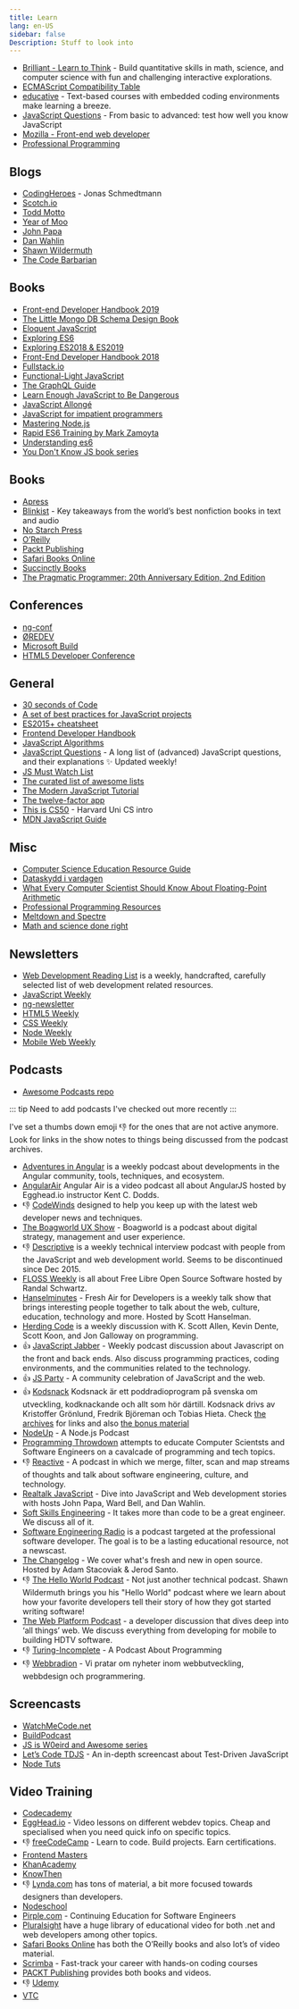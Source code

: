 ```yaml
---
title: Learn
lang: en-US
sidebar: false
Description: Stuff to look into
---
```


- [Brilliant - Learn to Think](https://brilliant.org/) - Build quantitative skills in math, science, and computer science with fun and challenging interactive explorations.
- [ECMAScript Compatibility Table](https://kangax.github.io/compat-table/es6/)
- [educative](https://www.educative.io/) - Text-based courses with embedded coding environments make learning a breeze.
- [JavaScript Questions](https://github.com/lydiahallie/javascript-questions#readme) - From basic to advanced: test how well you know JavaScript
- [Mozilla - Front-end web developer](https://developer.mozilla.org/en-US/docs/Learn/Front-end_web_developer)
- [Professional Programming](https://github.com/charlax/professional-programming)

## Blogs

- [CodingHeroes](http://codingheroes.io) - Jonas Schmedtmann
- [Scotch.io](http://scotch.io/)
- [Todd Motto](http://toddmotto.com/)
- [Year of Moo](http://www.yearofmoo.com/)
- [John Papa](http://www.johnpapa.net/)
- [Dan Wahlin](https://weblogs.asp.net/dwahlin)
- [Shawn Wildermuth](http://wildermuth.com/)
- [The Code Barbarian](http://thecodebarbarian.com/)

## Books

- [Front-end Developer Handbook 2019](https://frontendmasters.com/books/front-end-handbook/2019/)
- [The Little Mongo DB Schema Design Book](https://leanpub.com/mongodbschemadesign)
- [Eloquent JavaScript](https://eloquentjavascript.net/)
- [Exploring ES6](http://exploringjs.com/es6/index.html)
- [Exploring ES2018 & ES2019](http://exploringjs.com/es2018-es2019/)
- [Front-End Developer Handbook 2018](https://frontendmasters.com/books/front-end-handbook/2018/)
- [Fullstack.io](http://www.fullstackedu.com/)
- [Functional-Light JavaScript](https://leanpub.com/fljs)
- [The GraphQL Guide](https://graphql.guide/)
- [Learn Enough JavaScript to Be Dangerous](https://www.learnenough.com/javascript-tutorial)
- [JavaScript Allongé](https://leanpub.com/javascriptallongesix)
- [JavaScript for impatient programmers](http://exploringjs.com/impatient-js/index.html)
- [Mastering Node.js](http://visionmedia.github.io/masteringnode/)
- [Rapid ES6 Training by Mark Zamoyta](https://app.pluralsight.com/library/courses/rapid-es6-training/table-of-contents)
- [Understanding es6](https://github.com/nzakas/understandinges6/tree/master/manuscript)
- [You Don't Know JS book series](https://github.com/getify/You-Dont-Know-JS)

## Books

- [Apress](http://www.apress.com/)
- [Blinkist](https://www.blinkist.com/) - Key takeaways from the world’s best nonfiction books in text and audio
- [No Starch Press](http://www.nostarch.com/)
- [O&rsquo;Reilly](http://shop.oreilly.com/)
- [Packt Publishing](https://www.packtpub.com/)
- [Safari Books Online](https://www.safaribooksonline.com)
- [Succinctly Books](https://www.syncfusion.com/resources/techportal/ebooks)
- [The Pragmatic Programmer: 20th Anniversary Edition, 2nd Edition](https://www.audible.com/pd/The-Pragmatic-Programmer-20th-Anniversary-Edition-2nd-Edition-Audiobook/B0833FMYH9)

## Conferences

- [ng-conf](https://www.ng-conf.org/)
- [ØREDEV](http://oredev.org/)
- [Microsoft Build](http://www.buildwindows.com/)
- [HTML5 Developer Conference](http://html5devconf.com/)

## General

- [30 seconds of Code](https://30secondsofcode.org/)
- [A set of best practices for JavaScript projects](https://github.com/elsewhencode/project-guidelines#readme)
- [ES2015+ cheatsheet](https://devhints.io/es6)
- [Frontend Developer Handbook](https://frontendmasters.com/books/front-end-handbook/2019/)
- [JavaScript Algorithms](https://mgechev.github.io/javascript-algorithms/)
- [JavaScript Questions](https://github.com/lydiahallie/javascript-questions) - A long list of (advanced) JavaScript questions, and their explanations ✨ Updated weekly!
- [JS Must Watch List](https://github.com/bolshchikov/js-must-watch)
- [The curated list of awesome lists](https://github.com/sindresorhus/awesome)
- [The Modern JavaScript Tutorial](http://javascript.info/)
- [The twelve-factor app](https://12factor.net/)
- [This is CS50](https://cs50.harvard.edu/x/2020/) - Harvard Uni CS intro
- [MDN JavaScript Guide](https://developer.mozilla.org/en-US/docs/Web/JavaScript/Guide)

## Misc

- [Computer Science Education Resource Guide](http://www.smartscholar.com/computer-science-guide/)
- [Dataskydd i vardagen](https://vimeo.com/229810391)
- [What Every Computer Scientist Should Know About Floating-Point Arithmetic](https://docs.oracle.com/cd/E19957-01/806-3568/ncg_goldberg.html)
- [Professional Programming Resources](https://github.com/charlax/professional-programming)
- [Meltdown and Spectre](https://spectreattack.com/)
- [Math and science done right](https://brilliant.org/)

## Newsletters

- [Web Development Reading List](https://wdrl.info/) is a weekly, handcrafted, carefully selected list of web development related resources.
- [JavaScript Weekly](http://javascriptweekly.com/)
- [ng-newsletter](http://www.ng-newsletter.com/)
- [HTML5 Weekly](http://html5weekly.com/)
- [CSS Weekly](http://css-weekly.com/)
- [Node Weekly](http://nodeweekly.com/)
- [Mobile Web Weekly](http://mobilewebweekly.co/)

## Podcasts

- [Awesome Podcasts repo](https://github.com/rShetty/awesome-podcasts)

::: tip
Need to add podcasts I've checked out more recently
:::

I've set a thumbs down emoji :-1: for the ones that are not active anymore. Look for links in the show notes to things being discussed from the podcast archives.

- [Adventures in Angular](https://devchat.tv/adv-in-angular) is a weekly podcast about developments in the Angular community, tools, techniques, and ecosystem.
- [AngularAir](http://angularair.podbean.com/) Angular Air is a video podcast all about AngularJS hosted by Egghead.io instructor Kent C. Dodds.
- :-1: [CodeWinds](http://codewinds.com/podcast.html) designed to help you keep up with the latest web developer news and techniques.
- [The Boagworld UX Show](http://boagworld.com/show) - Boagworld is a podcast about digital strategy, management and user experience.
- :-1: [Descriptive](https://twitter.com/descriptivepod) is a weekly technical interview podcast with people from the JavaScript and web development world. Seems to be discontinued since Dec 2015.
- [FLOSS Weekly](http://twit.tv/show/floss-weekly) is all about Free Libre Open Source Software hosted by Randal Schwartz.
- [Hanselminutes](http://hanselminutes.com/) - Fresh Air for Developers is a weekly talk show that brings interesting people together to talk about the web, culture, education, technology and more. Hosted by Scott Hanselman.
- [Herding Code](http://herdingcode.com/) is a weekly discussion with K. Scott Allen, Kevin Dente, Scott Koon, and Jon Galloway on programming.
- :+1: [JavaScript Jabber](https://devchat.tv/js-jabber/) - Weekly podcast discussion about Javascript on the front and back ends. Also discuss programming practices, coding environments, and the communities related to the technology.
- :+1: [JS Party](https://changelog.com/jsparty) - A community celebration of JavaScript and the web.
- :+1: [Kodsnack](http://kodsnack.se/) Kodsnack är ett poddradioprogram på svenska om utveckling, kodknackande och allt som hör därtill. Kodsnack drivs av Kristoffer Grönlund, Fredrik Björeman och Tobias Hieta. Check [the archives](http://kodsnack.se/avsnitt/) for links and also [the bonus material](http://kodsnack.se/sumpsnack/)
- [NodeUp](http://nodeup.com/) - A Node.js Podcast
- [Programming Throwdown](http://www.programmingthrowdown.com/) attempts to educate Computer Scientsts and Software Engineers on a cavalcade of programming and tech topics.
- :-1: [Reactive](http://reactive.audio/) - A podcast in which we merge, filter, scan and map streams of thoughts and talk about software engineering, culture, and technology.
- [Realtalk JavaScript](https://realtalkjavascript.simplecast.fm/) - Dive into JavaScript and Web development stories with hosts John Papa, Ward Bell, and Dan Wahlin.
- [Soft Skills Engineering](https://twitter.com/SoftSkillsEng) - It takes more than code to be a great engineer. We discuss all of it.
- [Software Engineering Radio](http://www.se-radio.net/) is a podcast targeted at the professional software developer. The goal is to be a lasting educational resource, not a newscast.
- [The Changelog](https://changelog.com) - We cover what's fresh and new in open source. Hosted by Adam Stacoviak & Jerod Santo.
- :-1: [The Hello World Podcast](http://hwpod.libsyn.com/) - Not just another technical podcast. Shawn Wildermuth brings you his "Hello World" podcast where we learn about how your favorite developers tell their story of how they got started writing software!
- [The Web Platform Podcast](http://thewebplatform.libsyn.com/webpage) - a developer discussion that dives deep into ‘all things’ web. We discuss everything from developing for mobile to building HDTV software.
- :-1: [Turing-Incomplete](http://turing.cool/) - A Podcast About Programming
- :-1: [Webbradion](http://webbradion.net/) - Vi pratar om nyheter inom webbutveckling, webbdesign och programmering.

## Screencasts

- [WatchMeCode.net](https://sub.watchmecode.net/)
- [BuildPodcast](http://build-podcast.com/)
- [JS is W0eird and Awesome series](https://www.youtube.com/playlist?list=PLoYCgNOIyGABI011EYc-avPOsk1YsMUe_&src_vid=JEq7Ehw-qk8&feature=iv&annotation_id=annotation_2881740617)
- [Let&rsquo;s Code TDJS](http://www.letscodejavascript.com/) - An in-depth screencast about Test-Driven JavaScript
- [Node Tuts](http://nodetuts.com/index.html)

## Video Training

- [Codecademy](https://www.codecademy.com/)
- [EggHead.io](https://egghead.io/) - Video lessons on different webdev topics. Cheap and specialised when you need quick info on specific topics.
- :-1: [freeCodeCamp](https://www.freecodecamp.com/) - Learn to code. Build projects. Earn certifications.
- [Frontend Masters](https://frontendmasters.com/)
- [KhanAcademy](https://www.khanacademy.org/)
- [KnowThen](http://knowthen.com/)
- :-1: [Lynda.com](http://www.lynda.com/) has tons of material, a bit more focused towards designers than developers.
- [Nodeschool](http://nodeschool.io/)
- [Pirple.com](https://pirple.thinkific.com/) - Continuing Education for Software Engineers
- [Pluralsight](http://pluralsight.com/) have a huge library of educational video for both .net and web developers among other topics.
- [Safari Books Online](https://www.safaribooksonline.com) has both the O&rsquo;Reilly books and also lot&rsquo;s of video material.
- [Scrimba](https://scrimba.com/) - Fast-track your career with hands-on coding courses
- [PACKT Publishing](https://www.packtpub.com) provides both books and videos.
- :-1: [Udemy](https://www.udemy.com/)
- [VTC](https://www.vtc.com/)
